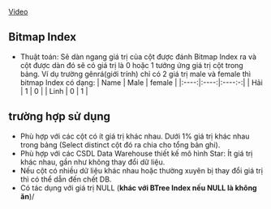 [Video](https://wecommit.com.vn/courses/chuong-trinh-dao-tao-toi-uu-co-so-du-lieu-cao-cap/lesson/mot-so-lua-chon-dac-biet-03/)

## Bitmap Index

- Thuật toán: Sẽ dàn ngang giá trị của cột được đánh Bitmap Index ra và cột được dàn đó sẽ có giá trị là 0 hoặc 1 tướng ứng giá trị cột trong bảng. Ví dụ trường gênrá(giới trính) chỉ có 2 giá trị male và female thì bitmap Index có dạng:
| Name | Male | female |
|:----:|:----:|:----:-:|
| Hải  | 1    | 0      |
| Linh | 0    | 1      |

## trường hợp sử dụng

- Phù hợp với các cột có ít giá trị khác nhau. Dưới 1% giá trị khác nhau trong bảng (Select distinct cột đó ra chia cho tổng bản ghi).
- Phù hợp với các CSDL Data Warehouse thiết kế mô hình Star: Ít giá trị khác nhau, gần như không thay đổi dữ liệu.
- Nếu cột có nhiều dữ liệu khác nhau hoặc thường xuyên bị thay đổi giá trị thì có thể dẫn đến chết DB.
- Có tác dụng với giá trị NULL (**khác với BTree Index nếu NULL là không ăn**)/
